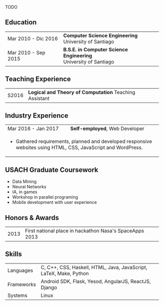 TODO


## <i class="fa fa-chevron-right"></i> Education

<table class="table table-hover">
  <tr>
    <td class="col-md-3">Mar 2010 - Dic 2016</td>
    <td>
        <strong>Computer Science Engineering</strong>
        <br>
      University of Santiago
    </td>
  </tr>
  <tr>
    <td class="col-md-3">Mar 2010 - Sep 2015</td>
    <td>
      <strong>B.S.E. in Computer Science Engineering</strong>
        <br>
        University of Santiago
    </td>
  </tr>
</table>




## <i class="fa fa-chevron-right"></i> Teaching Experience
<table class="table table-hover">
<tr>
  <td class='col-md-1'>S2016</td>
  <td><strong>Logical and Theory of Computation</strong> Teaching Assistant</td>
</tr>
</table>


## <i class="fa fa-chevron-right"></i> Industry Experience
<table class="table table-hover">
<tr>
  <td class='col-md-3'>Mar 2016 - Jan 2017</td>
  <td><strong>Self-employed</strong>, Web Developer</td>
</tr>
<tr>
<td colspan="100%">
<ul>
<li markdown="1">
Gathered requirements, planned and developed responsive websites using HTML, CSS, JavaScript and WordPress.
</li>
</ul>
</td>
</tr>
</table>


## <i class="fa fa-chevron-right"></i> USACH Graduate Coursework
+ Data Mining
+ Neural Networks
+ IA, in games
+ Workshop in parallel programing
+ Mobile development with user experience


## <i class="fa fa-chevron-right"></i> Honors & Awards
<table class="table table-hover">
<tr>
  <td class='col-md-2'>2013</td>
  <td>
    First national place in hackathon Nasa's SpaceApps 2013
    <!--  -->
  </td>
</tr>
</table>


## <i class="fa fa-chevron-right"></i> Skills
<table class="table table-hover">
<tr>
  <td class='col-md-2'>Languages</td>
  <td markdown="1">
C, C++, CSS, Haskell, HTML, Java, JavaScript, LaTeX, Make, Python
  </td>
</tr>
<tr>
  <td class='col-md-2'>Frameworks</td>
  <td markdown="1">
Android SDK, Flask, Yesod, AngularJS, ReactJS, Django
  </td>
</tr>
<tr>
  <td class='col-md-2'>Systems</td>
  <td markdown="1">
Linux
  </td>
</tr>
</table>



